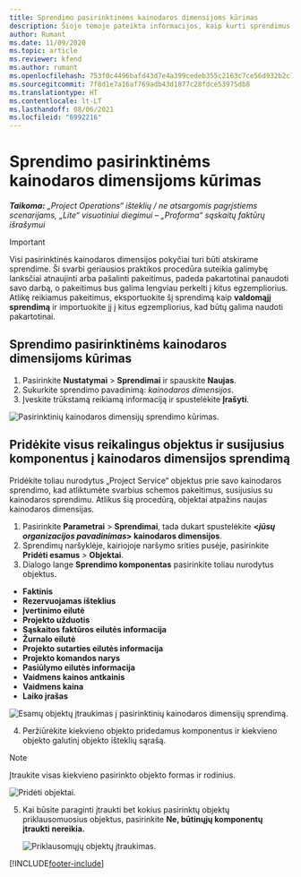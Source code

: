 ```yaml
---
title: Sprendimo pasirinktinėms kainodaros dimensijoms kūrimas
description: Šioje temoje pateikta informacijos, kaip kurti sprendimus, skirtus pasirinktinėms kainodaros dimensijoms.
author: Rumant
ms.date: 11/09/2020
ms.topic: article
ms.reviewer: kfend
ms.author: rumant
ms.openlocfilehash: 753f0c4496bafd43d7e4a399cedeb355c2163c7ce56d932b2c786d5f2e672b6b
ms.sourcegitcommit: 7f8d1e7a16af769adb43d1877c28fdce53975db8
ms.translationtype: HT
ms.contentlocale: lt-LT
ms.lasthandoff: 08/06/2021
ms.locfileid: "6992216"
---
```

# <a name="create-a-solution-for-custom-pricing-dimensions"></a>Sprendimo pasirinktinėms kainodaros dimensijoms kūrimas

 _**Taikoma:** „Project Operations“ išteklių / ne atsargomis pagrįstiems scenarijams, „Lite“ visuotiniui diegimui – „Proforma“ sąskaitų faktūrų išrašymui_ 

>[!IMPORTANT]
>Visi pasirinktinės kainodaros dimensijos pokyčiai turi būti atskirame sprendime. Ši svarbi geriausios praktikos procedūra suteikia galimybę lanksčiai atnaujinti arba pašalinti pakeitimus, padeda pakartotinai panaudoti savo darbą, o pakeitimus bus galima lengviau perkelti į kitus egzempliorius. Atlikę reikiamus pakeitimus, eksportuokite šį sprendimą kaip **valdomąjį sprendimą** ir importuokite jį į kitus egzempliorius, kad būtų galima naudoti pakartotinai.

## <a name="create-a-solution-for-custom-pricing-dimensions"></a>Sprendimo pasirinktinėms kainodaros dimensijoms kūrimas

1.  Pasirinkite **Nustatymai** > **Sprendimai** ir spauskite **Naujas**.
2.  Sukurkite sprendimo pavadinimą: *<your organization name> kainodaros dimensijos*.
3. Įveskite trūkstamą reikiamą informaciją ir spustelėkite **Įrašyti**.

  ![Pasirinktinių kainodaros dimensijų sprendimo kūrimas.](./media/Creation-of-custom-pricing-dimension-solution.png)
 
## <a name="add-all-required-entities-and-related-components-to-the-pricing-dimension-solution"></a>Pridėkite visus reikalingus objektus ir susijusius komponentus į kainodaros dimensijos sprendimą

Pridėkite toliau nurodytus „Project Service“ objektus prie savo kainodaros sprendimo, kad atliktumėte svarbius schemos pakeitimus, susijusius su kainodaros sprendimu. Atlikus šią procedūrą, objektai atpažins naujas kainodaros dimensijas.

1.  Pasirinkite **Parametrai** > **Sprendimai**, tada dukart spustelėkite **<*jūsų organizacijos pavadinimas*> kainodaros dimensijos**.
2.  Sprendimų naršyklėje, kairiojoje naršymo srities pusėje, pasirinkite **Pridėti esamus** > **Objektai**.
3.  Dialogo lange **Sprendimo komponentas** pasirinkite toliau nurodytus objektus.
 
   - **Faktinis**
   - **Rezervuojamas išteklius**
   - **Įvertinimo eilutė**
   - **Projekto užduotis**
   - **Sąskaitos faktūros eilutės informacija**
   - **Žurnalo eilutė**
   - **Projekto sutarties eilutės informacija**
   - **Projekto komandos narys**
   - **Pasiūlymo eilutės informacija**
   - **Vaidmens kainos antkainis**
   - **Vaidmens kaina**
   - **Laiko įrašas**
 
   ![Esamų objektų įtraukimas į pasirinktinių kainodaros dimensijų sprendimą.](./media/Existing-entities-to-PD-solution.png)
 
 4. Peržiūrėkite kiekvieno objekto pridedamus komponentus ir kiekvieno objekto galutinį objekto išteklių sąrašą. 

   >[!NOTE]
   > Įtraukite visas kiekvieno pasirinkto objekto formas ir rodinius.

  ![Pridėti objektai.](./media/solution-component-selection.png)


5.  Kai būsite paraginti įtraukti bet kokius pasirinktų objektų priklausomuosius objektus, pasirinkite **Ne, būtinųjų komponentų įtraukti nereikia.**

    ![Priklausomųjų objektų įtraukimas.](./media/Do-not-include-required.png)


[!INCLUDE[footer-include](../includes/footer-banner.md)]